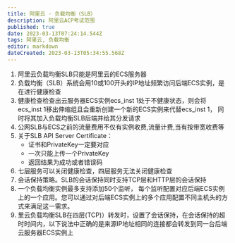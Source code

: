 ```yaml
---
title: 阿里云 · 负载均衡（SLB）
description: 阿里云ACP考试范围
published: true
date: 2023-03-13T07:24:14.544Z
tags: 阿里云, 负载均衡
editor: markdown
dateCreated: 2023-03-13T05:34:55.568Z
---
```


1. 阿里云负载均衡SLB只能是阿里云的ECS服务器
2. 负载均衡（SLB）系统会用10或100开头的IP地址频繁访问后端ECS实例，是在进行健康检查
3. 健康检查检查出云服务器ECS实例ecs_inst 1处于不健康状态，则会将ecs_inst 1移出伸缩组且会重新创建一个新的ECS实例来代替ecs_inst 1， 同时将其加入负载均衡SLB后端并给其分发请求
4. 公网SLB与ECS之前的流量费用不仅有实例收费,流量计费,当有按带宽收费等
5. 关于SLB API Server Certificate：
	- 证书和PrivateKey一定要对应
	- 一次只能上传一个PrivateKey
	- 返回结果为成功或者错误码
6. 七层服务可以关闭健康检查，四层服务无法关闭健康检查
7. 会话保持策略。SLB的会话保持同时支持TCP层和HTTP层的会话保持
8. 一个负载均衡实例最多支持添加50个监听， 每个监听配置对应后端ECS实例上的一个应用。您可以通过对后端ECS实例上的多个应用配置不同主机头的方式来满足这一需求。
9. 里云负载均衡SLB在四层(TCP)）转发时，设置了会话保持，在会话保持的超时时间内，以下说法中正确的是来源IP地址相同的连接都会转发到同一台后端云服务器ECS实例上
